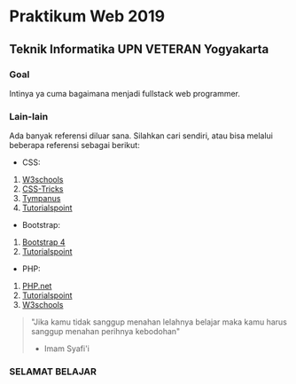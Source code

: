 # Praktikum Web 2019
## Teknik Informatika UPN VETERAN Yogyakarta

### Goal
Intinya ya cuma bagaimana menjadi fullstack web programmer.

### Lain-lain
Ada banyak referensi diluar sana. Silahkan cari sendiri, atau bisa melalui beberapa referensi sebagai berikut:

* CSS:
1. [W3schools](https://www.w3schools.com/css/)
2. [CSS-Tricks](https://css-tricks.com/)
3. [Tympanus](https://tympanus.net/codrops/)
4. [Tutorialspoint](https://www.tutorialspoint.com/css/index.htm)
* Bootstrap:
1. [Bootstrap 4](https://getbootstrap.com/docs/4.3/getting-started/introduction/)
2. [Tutorialspoint](https://www.tutorialspoint.com/bootstrap4/index.htm)
* PHP:
1. [PHP.net](https://www.php.net/manual/en/)
2. [Tutorialspoint](https://www.tutorialspoint.com/php/index.htm)
3. [W3schools](https://www.w3schools.com/php/)

> "Jika kamu tidak sanggup menahan lelahnya belajar maka kamu harus sanggup menahan perihnya kebodohan"
> - Imam Syafi'i

### SELAMAT BELAJAR
